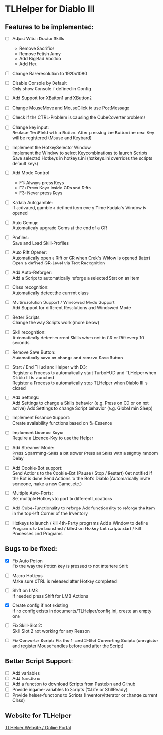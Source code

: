 # TLHelper for Diablo III

## Features to be implemented:

- [ ] Adjust Witch Doctor Skills

  - Remove Sacrifice
  - Remove Fetish Army
  - Add Big Bad Voodoo
  - Add Hex

- [ ] Change Baseresolution to 1920x1080

- [ ] Disable Console by Default  
      Only show Console if defined in Config

- [ ] Add Support for XButton1 and XButton2

- [ ] Change MouseMove and MouseClick to use PostMessage

- [ ] Check if the CTRL-Problem is causing the CubeCoverter problems

- [ ] Change key input:  
      Replace TextField with a Button. After pressing the Button the next Key will be registered (Mouse and Keybard)

- [ ] Implement the HotkeySelector Window:  
      Implement the Window to select Keycombinations to launch Scripts
      Save selected Hotkeys in hotkeys.ini (hotkeys.ini overrides the scripts default keys)

- [ ] Add Mode Control

  - F1: Always press Keys
  - F2: Press Keys inside GRs and Rifts
  - F3: Never press Keys

- [ ] Kadala Autogamble:  
      If activated, gamble a defined Item every Time Kadala's Window is opened

- [ ] Auto Gemup:  
      Automaticaly upgrade Gems at the end of a GR

- [ ] Profiles:  
      Save and Load Skill-Profiles

- [ ] Auto Rift Opener:  
      Automatically open a Rift or GR when Orek's Widow is opened
      (later) Open a defined GR-Level via Text Recognition

- [ ] Add Auto-Reforger:  
      Add a Script to automatically reforge a selected Stat on an Item

- [ ] Class recognition:  
      Automatically detect the current class

- [ ] Multiresolution Support / Windowed Mode Support  
      Add Support for different Resolutions and Windowed Mode

- [ ] Better Scripts  
      Change the way Scripts work (more below)

- [ ] Skill recognition:  
      Automatically detect current Skills when not in GR or Rift every 10 seconds

- [ ] Remove Save Button:  
      Automatically save on change and remove Save Button

- [ ] Start / End THud and Helper with D3:  
      Register a Process to automatically start TurboHUD and TLHelper when Diablo III is launched  
      Register a Process to automatically stop TLHelper when Diablo III is closed

- [ ] Add Settings:  
      Add Settings to change a Skills behavior (e.g. Press on CD or on not active)
      Add Settings to change Script behavior (e.g. Global min Sleep)

- [ ] Implement Essance Support:  
      Create availability functions based on %-Essence

- [ ] Implement Licence-Keys:  
      Require a Licence-Key to use the Helper

- [ ] Add Streamer Mode:  
      Press Spamming-Skills a bit slower
      Press all Skills with a slightly random Delay

- [ ] Add Cookie-Bot support:  
      Send Actions to the Cookie-Bot (Pause / Stop / Restart)
      Get notified if the Bot is done
      Send Actions to the Bot's Diablo (Automatically invite someone, make a new Game, etc.)

- [ ] Multiple Auto-Ports:  
      Set multiple Hotkeys to port to different Locations

- [ ] Add Cube-Functionality to reforge
      Add functionality to reforge the Item in the top-left Corner of the Inventory

- [ ] Hotkeys to launch / kill 4th-Party programs
      Add a Window to define Programs to be launched / killed on Hotkey
      Let scripts start / kill Processes and Programs

## Bugs to be fixed:

- [x] Fix Auto Potion  
      Fix the way the Potion key is pressed to not interfere Shift

- [ ] Macro Hotkeys  
      Make sure CTRL is released after Hotkey completed

- [ ] Shift on LMB  
      If needed press Shift for LMB-Actions

- [x] Create config if not existing  
      If no config exists in documents/TLHelper/config.ini, create an empty one

- [ ] Fix Skill-Slot 2:  
      Skill Slot 2 not working for any Reason

- [ ] Fix Converter Scripts
      Fix the 1- and 2-Slot Converting Scripts (unregister and register MouseHandles before and after the Script)

## Better Script Support:

- [ ] Add variables
- [ ] Add functions
- [ ] Add a function to download Scripts from Pastebin and Github
- [ ] Provide ingame-variables to Scripts (%Life or SkillReady)
- [ ] Provide helper-functions to Scripts (InventoryItterator or change current Class)

## Website for TLHelper

[TLHelper Website / Online Portal](https://github.com/FischerEnterprise/tlhelper-temp/blob/master/WEBSITE.md)
